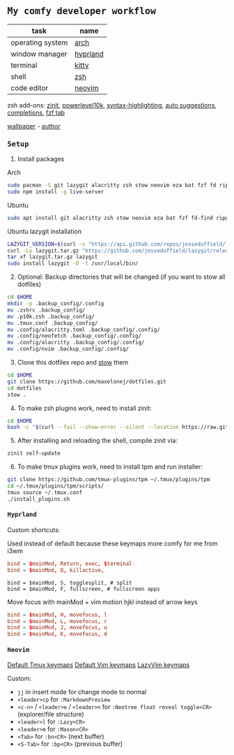 ## <samp><b>My comfy developer workflow</b></samp>

<!-- TODO: <img src="./assets/preview.png" alt="Preview" align="left" width=400> -->

| task             | name                                        |
| ---------------- | ------------------------------------------- |
| operating system | [arch](https://archlinux.org/)              |
| window manager   | [hyprland](https://hyprland.org)            |
| terminal         | [kitty](https://sw.kovidgoyal.net/kitty/)   |
| shell            | [zsh](https://wiki.archlinux.org/title/Zsh) |
| code editor      | [neovim](https://github.com/neovim/neovim)  |

zsh add-ons: [zinit](https://github.com/zdharma-continuum/zinit), [powerlevel10k](https://github.com/romkatv/powerlevel10k), [syntax-highlighting](https://github.com/zsh-users/zsh-syntax-highlighting/tree/master), [auto suggestions](https://github.com/zsh-users/zsh-autosuggestions), [completions](https://github.com/zsh-users/zsh-completions), [fzf tab](https://github.com/Aloxaf/fzf-tab)

[wallpaper](./assets/amegakure.gif) - [author](https://www.artstation.com/artwork/6gPox)

### <samp><b>Setup</b></samp>

1. Install packages

Arch

```bash
sudo pacman -S git lazygit alacritty zsh stow neovim eza bat fzf fd ripgrep zoxide lua51 luarocks npm pandoc
sudo npm install -g live-server
```

Ubuntu

```bash
sudo apt install git alacritty zsh stow neovim eza bat fzf fd-find ripgrep zoxide tmux
```

Ubuntu lazygit installation

```sh
LAZYGIT_VERSION=$(curl -s "https://api.github.com/repos/jesseduffield/lazygit/releases/latest" | \grep -Po '"tag_name": *"v\K[^"]*')
curl -Lo lazygit.tar.gz "https://github.com/jesseduffield/lazygit/releases/download/v${LAZYGIT_VERSION}/lazygit_${LAZYGIT_VERSION}_Linux_x86_64.tar.gz"
tar xf lazygit.tar.gz lazygit
sudo install lazygit -D -t /usr/local/bin/
```

2. Optional: Backup directories that will be changed (if you want to stow all dotfiles)

```bash
cd $HOME
mkdir -p .backup_config/.config
mv .zshrc .backup_config/
mv .p10k.zsh .backup_config/
mv .tmux.conf .backup_config/
mv .config/alacritty.toml .backup_config/.config/
mv .config/neofetch .backup_config/.config/
mv .config/alacritty .backup_config/.config/
mv .config/nvim .backup_config/.config/
```

3. Clone this dotfiles repo and [stow](https://github.com/aspiers/stow) them

```sh
cd $HOME
git clone https://github.com/maxelonej/dotfiles.git
cd dotfiles
stow .
```

4. To make zsh plugins work, need to install zinit:

```sh
cd $HOME
bash -c "$(curl --fail --show-error --silent --location https://raw.githubusercontent.com/zdharma-continuum/zinit/HEAD/scripts/install.sh)"
```

5. After installing and reloading the shell, compile zinit via:

```sh
zinit self-update
```

6. To make tmux plugins work, need to install tpm and run installer:

```sh
git clone https://github.com/tmux-plugins/tpm ~/.tmux/plugins/tpm
cd ~/.tmux/plugins/tpm/scripts/
tmux source ~/.tmux.conf
./install_plugins.sh
```

#### <samp><b>Hyprland</b></samp>

Custom shortcuts:

Used instead of default because these keymaps more comfy for me from i3wm

```conf
bind = $mainMod, Return, exec, $terminal
bind = $mainMod, Q, killactive,
```

```
bind = $mainMod, S, togglesplit, # split
bind = $mainMod, F, fullscreen, # fullscreen apps
```

Move focus with mainMod + vim motion hjkl instead of arrow keys

```conf
bind = $mainMod, H, movefocus, l
bind = $mainMod, L, movefocus, r
bind = $mainMod, J, movefocus, u
bind = $mainMod, K, movefocus, d
```

#### <samp><b>Neovim</b></samp>

<a href="https://tmuxcheatsheet.com/">Default Tmux keymaps</a>
<a href="https://vim.rtorr.com/">Default Vim keymaps</a>
<a href="https://www.lazyvim.org/keymaps">LazyVim keymaps</a>

Custom:

<ul>
  <li><code>jj</code> in insert mode for change mode to normal</li>
  <li><code>&lt;leader&gt;cp</code> for <code>:MarkdownPreview</code></li>
  <li><code>&lt;c-n&gt;</code> / <code>&lt;leader&gt;e</code> / <code>&lt;leader&gt;n</code> for <code>:Neotree float reveal toggle&lt;CR&gt;</CR></code> (explorer/file structure)</li>
  <li><code>&lt;leader&gt;l</code> for <code>:Lazy&lt;CR&gt;</code></li>
  <li><code>&lt;leader&gt;m</code> for <code>:Mason&lt;CR&gt;</code></li>
  <li><code>&lt;Tab&gt;</code> for <code>:bn&lt;CR&gt;</code> (next buffer)</li>
  <li><code>&lt;S-Tab&gt;</code> for <code>:bp&lt;CR&gt;</code> (previous buffer)</li>
</ul>
